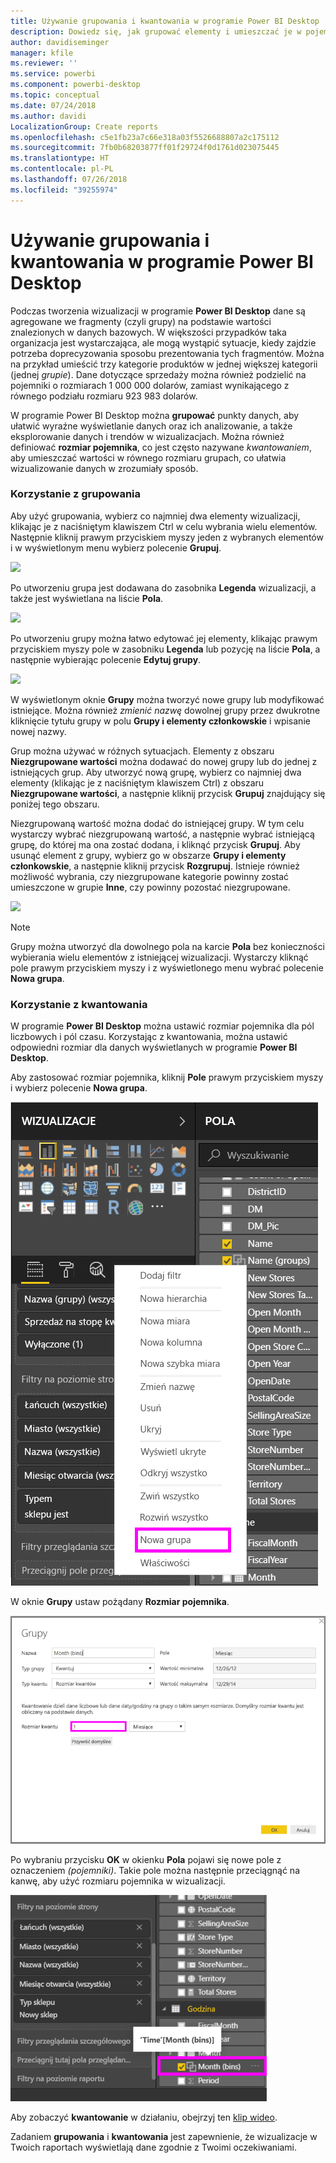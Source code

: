 ```yaml
---
title: Używanie grupowania i kwantowania w programie Power BI Desktop
description: Dowiedz się, jak grupować elementy i umieszczać je w pojemnikach w programie Power BI Desktop
author: davidiseminger
manager: kfile
ms.reviewer: ''
ms.service: powerbi
ms.component: powerbi-desktop
ms.topic: conceptual
ms.date: 07/24/2018
ms.author: davidi
LocalizationGroup: Create reports
ms.openlocfilehash: c5e1fb23a7c66e318a03f5526688807a2c175112
ms.sourcegitcommit: 7fb0b68203877ff01f29724f0d1761d023075445
ms.translationtype: HT
ms.contentlocale: pl-PL
ms.lasthandoff: 07/26/2018
ms.locfileid: "39255974"
---
```

# <a name="use-grouping-and-binning-in-power-bi-desktop"></a>Używanie grupowania i kwantowania w programie Power BI Desktop
Podczas tworzenia wizualizacji w programie **Power BI Desktop** dane są agregowane we fragmenty (czyli grupy) na podstawie wartości znalezionych w danych bazowych. W większości przypadków taka organizacja jest wystarczająca, ale mogą wystąpić sytuacje, kiedy zajdzie potrzeba doprecyzowania sposobu prezentowania tych fragmentów. Można na przykład umieścić trzy kategorie produktów w jednej większej kategorii (jednej *grupie*). Dane dotyczące sprzedaży można również podzielić na pojemniki o rozmiarach 1 000 000 dolarów, zamiast wynikającego z równego podziału rozmiaru 923 983 dolarów.

W programie Power BI Desktop można **grupować** punkty danych, aby ułatwić wyraźne wyświetlanie danych oraz ich analizowanie, a także eksplorowanie danych i trendów w wizualizacjach. Można również definiować **rozmiar pojemnika**, co jest często nazywane *kwantowaniem*, aby umieszczać wartości w równego rozmiaru grupach, co ułatwia wizualizowanie danych w zrozumiały sposób.

### <a name="using-grouping"></a>Korzystanie z grupowania
Aby użyć grupowania, wybierz co najmniej dwa elementy wizualizacji, klikając je z naciśniętym klawiszem Ctrl w celu wybrania wielu elementów. Następnie kliknij prawym przyciskiem myszy jeden z wybranych elementów i w wyświetlonym menu wybierz polecenie **Grupuj**.

![](media/desktop-grouping-and-binning/grouping-binning_1.png)

Po utworzeniu grupa jest dodawana do zasobnika **Legenda** wizualizacji, a także jest wyświetlana na liście **Pola**.

![](media/desktop-grouping-and-binning/grouping-binning_2.png)

Po utworzeniu grupy można łatwo edytować jej elementy, klikając prawym przyciskiem myszy pole w zasobniku **Legenda** lub pozycję na liście **Pola**, a następnie wybierając polecenie **Edytuj grupy**.

![](media/desktop-grouping-and-binning/grouping-binning_3.png)

W wyświetlonym oknie **Grupy** można tworzyć nowe grupy lub modyfikować istniejące. Można również *zmienić nazwę* dowolnej grupy przez dwukrotne kliknięcie tytułu grupy w polu **Grupy i elementy członkowskie** i wpisanie nowej nazwy.

Grup można używać w różnych sytuacjach. Elementy z obszaru **Niezgrupowane wartości** można dodawać do nowej grupy lub do jednej z istniejących grup. Aby utworzyć nową grupę, wybierz co najmniej dwa elementy (klikając je z naciśniętym klawiszem Ctrl) z obszaru **Niezgrupowane wartości**, a następnie kliknij przycisk **Grupuj** znajdujący się poniżej tego obszaru.

Niezgrupowaną wartość można dodać do istniejącej grupy. W tym celu wystarczy wybrać niezgrupowaną wartość, a następnie wybrać istniejącą grupę, do której ma ona zostać dodana, i kliknąć przycisk **Grupuj**. Aby usunąć element z grupy, wybierz go w obszarze **Grupy i elementy członkowskie**, a następnie kliknij przycisk **Rozgrupuj**. Istnieje również możliwość wybrania, czy niezgrupowane kategorie powinny zostać umieszczone w grupie **Inne**, czy powinny pozostać niezgrupowane.

![](media/desktop-grouping-and-binning/grouping-binning_4.png)

> [!NOTE]
> Grupy można utworzyć dla dowolnego pola na karcie **Pola** bez konieczności wybierania wielu elementów z istniejącej wizualizacji. Wystarczy kliknąć pole prawym przyciskiem myszy i z wyświetlonego menu wybrać polecenie **Nowa grupa**.
> 
> 

### <a name="using-binning"></a>Korzystanie z kwantowania
W programie **Power BI Desktop** można ustawić rozmiar pojemnika dla pól liczbowych i pól czasu. Korzystając z kwantowania, można ustawić odpowiedni rozmiar dla danych wyświetlanych w programie **Power BI Desktop**.

Aby zastosować rozmiar pojemnika, kliknij **Pole** prawym przyciskiem myszy i wybierz polecenie **Nowa grupa**.

![](media/desktop-grouping-and-binning/grouping-binning_5.png)

W oknie **Grupy** ustaw pożądany **Rozmiar pojemnika**.

![](media/desktop-grouping-and-binning/grouping-binning_6.png)

Po wybraniu przycisku **OK** w okienku **Pola** pojawi się nowe pole z oznaczeniem *(pojemniki)*. Takie pole można następnie przeciągnąć na kanwę, aby użyć rozmiaru pojemnika w wizualizacji.

![](media/desktop-grouping-and-binning/grouping-binning_7.png)

Aby zobaczyć **kwantowanie** w działaniu, obejrzyj ten [klip wideo](https://www.youtube.com/watch?v=BRvdZSfO0DY).

Zadaniem **grupowania** i **kwantowania** jest zapewnienie, że wizualizacje w Twoich raportach wyświetlają dane zgodnie z Twoimi oczekiwaniami.

